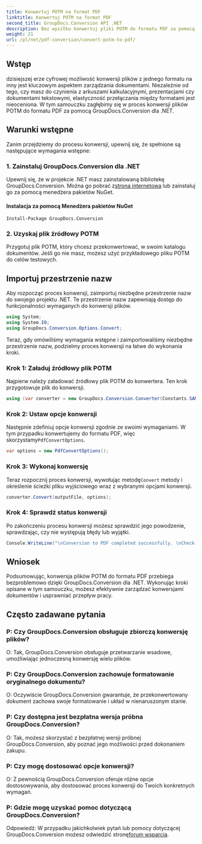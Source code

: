 ```yaml
---
title: Konwertuj POTM na format PDF
linktitle: Konwertuj POTM na format PDF
second_title: GroupDocs.Conversion API .NET
description: Bez wysiłku konwertuj pliki POTM do formatu PDF za pomocą GroupDocs.Conversion dla .NET. Usprawnij przepływ pracy w zarządzaniu dokumentami.
weight: 21
url: /pl/net/pdf-conversion/convert-potm-to-pdf/
---
```

## Wstęp

dzisiejszej erze cyfrowej możliwość konwersji plików z jednego formatu na inny jest kluczowym aspektem zarządzania dokumentami. Niezależnie od tego, czy masz do czynienia z arkuszami kalkulacyjnymi, prezentacjami czy dokumentami tekstowymi, elastyczność przełączania między formatami jest nieoceniona. W tym samouczku zagłębimy się w proces konwersji plików POTM do formatu PDF za pomocą GroupDocs.Conversion dla .NET.

## Warunki wstępne

Zanim przejdziemy do procesu konwersji, upewnij się, że spełnione są następujące wymagania wstępne:

### 1. Zainstaluj GroupDocs.Conversion dla .NET

 Upewnij się, że w projekcie .NET masz zainstalowaną bibliotekę GroupDocs.Conversion. Można go pobrać z[strona internetowa](https://releases.groupdocs.com/conversion/net/) lub zainstaluj go za pomocą menedżera pakietów NuGet.

#### Instalacja za pomocą Menedżera pakietów NuGet

```
Install-Package GroupDocs.Conversion
```

### 2. Uzyskaj plik źródłowy POTM

Przygotuj plik POTM, który chcesz przekonwertować, w swoim katalogu dokumentów. Jeśli go nie masz, możesz użyć przykładowego pliku POTM do celów testowych.

## Importuj przestrzenie nazw

Aby rozpocząć proces konwersji, zaimportuj niezbędne przestrzenie nazw do swojego projektu .NET. Te przestrzenie nazw zapewniają dostęp do funkcjonalności wymaganych do konwersji plików.

```csharp
using System;
using System.IO;
using GroupDocs.Conversion.Options.Convert;
```

Teraz, gdy omówiliśmy wymagania wstępne i zaimportowaliśmy niezbędne przestrzenie nazw, podzielmy proces konwersji na łatwe do wykonania kroki.

### Krok 1: Załaduj źródłowy plik POTM

Najpierw należy załadować źródłowy plik POTM do konwertera. Ten krok przygotowuje plik do konwersji.

```csharp
using (var converter = new GroupDocs.Conversion.Converter(Constants.SAMPLE_POTM))
```

### Krok 2: Ustaw opcje konwersji

 Następnie zdefiniuj opcje konwersji zgodnie ze swoimi wymaganiami. W tym przypadku konwertujemy do formatu PDF, więc skorzystamy`PdfConvertOptions`.

```csharp
var options = new PdfConvertOptions();
```

### Krok 3: Wykonaj konwersję

 Teraz rozpocznij proces konwersji, wywołując metodę`Convert` metody i określenie ścieżki pliku wyjściowego wraz z wybranymi opcjami konwersji.

```csharp
converter.Convert(outputFile, options);
```

### Krok 4: Sprawdź status konwersji

Po zakończeniu procesu konwersji możesz sprawdzić jego powodzenie, sprawdzając, czy nie występują błędy lub wyjątki.

```csharp
Console.WriteLine("\nConversion to PDF completed successfully. \nCheck output in {0}", outputFolder);
```

## Wniosek

Podsumowując, konwersja plików POTM do formatu PDF przebiega bezproblemowo dzięki GroupDocs.Conversion dla .NET. Wykonując kroki opisane w tym samouczku, możesz efektywnie zarządzać konwersjami dokumentów i usprawniać przepływ pracy.

## Często zadawane pytania

### P: Czy GroupDocs.Conversion obsługuje zbiorczą konwersję plików?

O: Tak, GroupDocs.Conversion obsługuje przetwarzanie wsadowe, umożliwiając jednoczesną konwersję wielu plików.

### P: Czy GroupDocs.Conversion zachowuje formatowanie oryginalnego dokumentu?

O: Oczywiście GroupDocs.Conversion gwarantuje, że przekonwertowany dokument zachowa swoje formatowanie i układ w nienaruszonym stanie.

### P: Czy dostępna jest bezpłatna wersja próbna GroupDocs.Conversion?

O: Tak, możesz skorzystać z bezpłatnej wersji próbnej GroupDocs.Conversion, aby poznać jego możliwości przed dokonaniem zakupu.

### P: Czy mogę dostosować opcje konwersji?

O: Z pewnością GroupDocs.Conversion oferuje różne opcje dostosowywania, aby dostosować proces konwersji do Twoich konkretnych wymagań.

### P: Gdzie mogę uzyskać pomoc dotyczącą GroupDocs.Conversion?

 Odpowiedź: W przypadku jakichkolwiek pytań lub pomocy dotyczącej GroupDocs.Conversion możesz odwiedzić stronę[forum wsparcia](https://forum.groupdocs.com/c/conversion/11).
